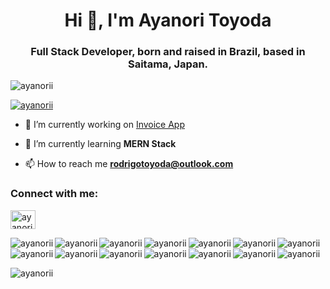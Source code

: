 <h1 align="center">Hi 👋, I'm Ayanori Toyoda</h1>
<h3 align="center">Full Stack Developer, born and raised in Brazil, based in Saitama, Japan.</h3>

<p align="left"> <img src="https://komarev.com/ghpvc/?username=ayanorii&label=Profile%20views&color=0e75b6&style=flat" alt="ayanorii" /> </p>

<p align="left"> <a href="https://github.com/ryo-ma/github-profile-trophy"><img src="https://github-profile-trophy.vercel.app/?username=ayanorii" alt="ayanorii" /></a> </p>

- 🔭 I’m currently working on [Invoice App](https://github.com/AyanorII/invoice-app)

- 🌱 I’m currently learning **MERN Stack**

- 📫 How to reach me **rodrigotoyoda@outlook.com**

<h3 align="left">Connect with me:</h3>
<p align="left">
<a href="https://linkedin.com/in/ayanori-toyoda-28829221a" target="blank"><img align="center" src="https://raw.githubusercontent.com/rahuldkjain/github-profile-readme-generator/master/src/images/icons/Social/linked-in-alt.svg" alt="ayanori-toyoda-28829221a" height="30" width="40" /></a>
</p>

<p><img align="left" src="https://img.shields.io/badge/bootstrap-%23563D7C.svg?style=for-the-badge&logo=bootstrap&logoColor=white" alt="ayanorii" /></p>
<p><img align="left" src="https://img.shields.io/badge/express.js-%23404d59.svg?style=for-the-badge&logo=express&logoColor=%2361DAFB" alt="ayanorii" /></p>
<p><img align="left" src="https://img.shields.io/badge/node.js-6DA55F?style=for-the-badge&logo=node.js&logoColor=white" alt="ayanorii" /></p>
<p><img align="left" src="https://img.shields.io/badge/rails-%23CC0000.svg?style=for-the-badge&logo=ruby-on-rails&logoColor=white" alt="ayanorii" /></p>
<p><img align="left" src="https://img.shields.io/badge/react-%2320232a.svg?style=for-the-badge&logo=react&logoColor=%2361DAFB" alt="ayanorii" /></p>
<p><img align="left" src="https://img.shields.io/badge/React_Router-CA4245?style=for-the-badge&logo=react-router&logoColor=white" alt="ayanorii" /></p>
<p><img align="left" src="https://img.shields.io/badge/SASS-hotpink.svg?style=for-the-badge&logo=SASS&logoColor=white" alt="ayanorii" /></p>
<p><img align="left" src="https://img.shields.io/badge/styled--components-DB7093?style=for-the-badge&logo=styled-components&logoColor=white" alt="ayanorii" /></p>
<p><img align="left" src="https://img.shields.io/badge/html5-%23E34F26.svg?style=for-the-badge&logo=html5&logoColor=white" alt="ayanorii" /></p>
<p><img align="left" src="https://img.shields.io/badge/javascript-%23323330.svg?style=for-the-badge&logo=javascript&logoColor=%23F7DF1E" alt="ayanorii" /></p>
<p><img align="left" src="https://img.shields.io/badge/ruby-%23CC342D.svg?style=for-the-badge&logo=ruby&logoColor=white" alt="ayanorii" /></p>
<p><img align="left" src="https://img.shields.io/badge/github-%23121011.svg?style=for-the-badge&logo=github&logoColor=white" alt="ayanorii" /></p>

<p></p>

<p><img align="left" src="https://github-readme-stats.vercel.app/api/top-langs?username=ayanorii&show_icons=true&locale=en&layout=compact" alt="ayanorii" /></p>

<p>&nbsp;<img align="center" src="https://github-readme-stats.vercel.app/api?username=ayanorii&show_icons=true&locale=en" alt="ayanorii" /></p>

<p><img align="center" src="https://github-readme-streak-stats.herokuapp.com/?user=ayanorii&" alt="ayanorii" /></p>
